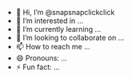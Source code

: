 - 👋 Hi, I’m @snapsnapclickclick
- 👀 I’m interested in ...
- 🌱 I’m currently learning ...
- 💞️ I’m looking to collaborate on ...
- 📫 How to reach me ...
- 😄 Pronouns: ...
- ⚡ Fun fact: ...

<!---
snapsnapclickclick/snapsnapclickclick is a ✨ special ✨ repository because its `README.md` (this file) appears on your GitHub profile.
You can click the Preview link to take a look at your changes.
--->
